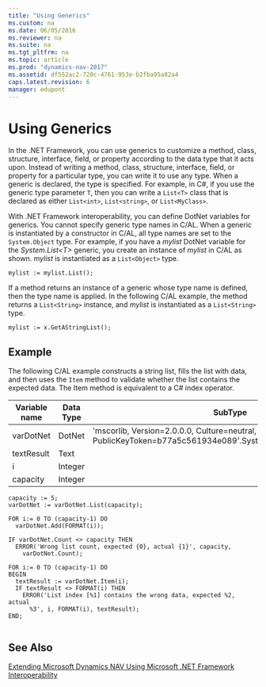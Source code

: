 ```yaml
---
title: "Using Generics"
ms.custom: na
ms.date: 06/05/2016
ms.reviewer: na
ms.suite: na
ms.tgt_pltfrm: na
ms.topic: article
ms.prod: "dynamics-nav-2017"
ms.assetid: df552ac2-720c-4761-953e-b2fba95a82a4
caps.latest.revision: 6
manager: edupont
---
```

# Using Generics
In the .NET Framework, you can use generics to customize a method, class, structure, interface, field, or property according to the data type that it acts upon. Instead of writing a method, class, structure, interface, field, or property for a particular type, you can write it to use any type. When a generic is declared, the type is specified. For example, in C\#, if you use the generic type parameter `T`, then you can write a `List<T>` class that is declared as either `List<int>`, `List<string>`, or `List<MyClass>`.  
  
 With .NET Framework interoperability, you can define DotNet variables for generics. You cannot specify generic type names in C/AL. When a generic is instantiated by a constructor in C/AL, all type names are set to the `System.Object` type. For example, if you have a *mylist* DotNet variable for the *System.List\<T>* generic, you create an instance of *mylist* in C/AL as shown. *mylist* is instantiated as a `List<Object>` type.  
  
```  
mylist := mylist.List();  
```  
  
 If a method returns an instance of a generic whose type name is defined, then the type name is applied. In the following C/AL example, the method returns a `List<String>` instance, and *mylist* is instantiated as a `List<String>` type.  
  
```  
mylist := x.GetAStringList();  
```  
  
## Example  
 The following C/AL example constructs a string list, fills the list with data, and then uses the `Item` method to validate whether the list contains the expected data. The Item method is equivalent to a C\# index operator.  
  
|Variable name|Data Type|SubType|Length|  
|-------------------|---------------|-------------|------------|  
|varDotNet|DotNet|'mscorlib, Version=2.0.0.0, Culture=neutral, PublicKeyToken=b77a5c561934e089'.System.Collections.Generic.List\`1||  
|textResult|Text||30|  
|i|Integer|||  
|capacity|Integer|||  
  
```  
capacity := 5;  
varDotNet := varDotNet.List(capacity);  
  
FOR i:= 0 TO (capacity-1) DO  
  varDotNet.Add(FORMAT(i));  
  
IF varDotNet.Count <> capacity THEN  
  ERROR('Wrong list count, expected {0}, actual {1}', capacity,   
    varDotNet.Count);  
  
FOR i:= 0 TO (capacity-1) DO  
BEGIN  
  textResult := varDotNet.Item(i);  
  IF textResult <> FORMAT(i) THEN  
    ERROR('List index [%1] contains the wrong data, expected %2, actual  
      %3', i, FORMAT(i), textResult);  
END;  
  
```  
  
## See Also  
 [Extending Microsoft Dynamics NAV Using Microsoft .NET Framework Interoperability](Extending-Microsoft-Dynamics-NAV-Using-Microsoft-.NET-Framework-Interoperability.md)